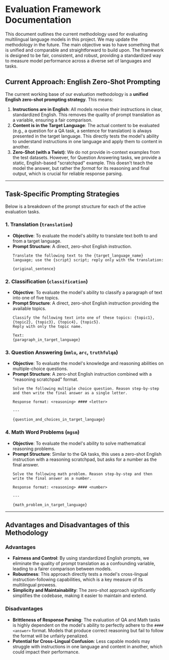 # Evaluation Framework Documentation

This document outlines the current methodology used for evaluating multilingual language models in this project. We may update the methodology in the future. The main objective was to have something that is unified and comparable and straightforward to build upon. The framework is designed to be fair, consistent, and robust, providing a standardized way to measure model performance across a diverse set of languages and tasks.

## Current Approach: English Zero-Shot Prompting

The current working base of our evaluation methodology is a **unified English zero-shot prompting strategy**. This means:

1.  **Instructions are in English**: All models receive their instructions in clear, standardized English. This removes the quality of prompt translation as a variable, ensuring a fair comparison.
2.  **Content is in the Target Language**: The actual content to be evaluated (e.g., a question for a QA task, a sentence for translation) is always presented in the target language. This directly tests the model's ability to understand instructions in one language and apply them to content in another.
3.  **Zero-Shot (with a Twist)**: We do not provide in-context examples from the test datasets. However, for Question Answering tasks, we provide a static, English-based "scratchpad" example. This doesn't teach the model the answer, but rather the *format* for its reasoning and final output, which is crucial for reliable response parsing.

---

## Task-Specific Prompting Strategies

Below is a breakdown of the prompt structure for each of the active evaluation tasks.

### 1. Translation (`translation`)

-   **Objective**: To evaluate the model's ability to translate text both to and from a target language.
-   **Prompt Structure**: A direct, zero-shot English instruction.
    ```
    Translate the following text to the {target_language_name} language; use the {script} script; reply only with the translation:

    {original_sentence}
    ```

### 2. Classification (`classification`)

-   **Objective**: To evaluate the model's ability to classify a paragraph of text into one of five topics.
-   **Prompt Structure**: A direct, zero-shot English instruction providing the available topics.
    ```
    Classify the following text into one of these topics: {topic1}, {topic2}, {topic3}, {topic4}, {topic5}.
    Reply with only the topic name.

    Text:
    {paragraph_in_target_language}
    ```

### 3. Question Answering (`mmlu`, `arc`, `truthfulqa`)

-   **Objective**: To evaluate the model's knowledge and reasoning abilities on multiple-choice questions.
-   **Prompt Structure**: A zero-shot English instruction combined with a "reasoning scratchpad" format.
    ```
    Solve the following multiple choice question. Reason step-by-step and then write the final answer as a single letter.

    Response format: <reasoning> #### <letter>

    ---

    {question_and_choices_in_target_language}
    ```

### 4. Math Word Problems (`mgsm`)

-   **Objective**: To evaluate the model's ability to solve mathematical reasoning problems.
-   **Prompt Structure**: Similar to the QA tasks, this uses a zero-shot English instruction with a reasoning scratchpad, but asks for a number as the final answer.
    ```
    Solve the following math problem. Reason step-by-step and then write the final answer as a number.

    Response format: <reasoning> #### <number>

    ---

    {math_problem_in_target_language}
    ```

---

## Advantages and Disadvantages of this Methodology

### Advantages

-   **Fairness and Control**: By using standardized English prompts, we eliminate the quality of prompt translation as a confounding variable, leading to a fairer comparison between models.
-   **Robustness**: This approach directly tests a model's cross-lingual instruction-following capabilities, which is a key measure of its multilingual prowess.
-   **Simplicity and Maintainability**: The zero-shot approach significantly simplifies the codebase, making it easier to maintain and extend.

### Disadvantages

-   **Brittleness of Response Parsing**: The evaluation of QA and Math tasks is highly dependent on the model's ability to perfectly adhere to the `#### <answer>` format. Models that produce correct reasoning but fail to follow the format will be unfairly penalized.
-   **Potential for Cross-Lingual Confusion**: Less capable models may struggle with instructions in one language and content in another, which could impact their performance. 